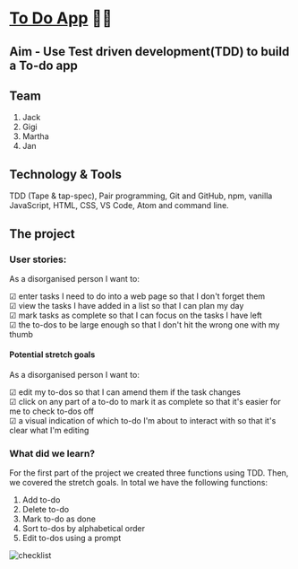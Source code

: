 # [To Do App](https://fac-17.github.io/week-2-EFGH-to-do-app/) :dart::memo:

## Aim - Use Test driven development(TDD) to build a To-do app

## Team
1. Jack
2. Gigi
3. Martha
4. Jan

## Technology & Tools
TDD (Tape & tap-spec), Pair programming, Git and GitHub, npm, vanilla JavaScript, HTML, CSS, VS Code, Atom and command line.

## The project

### User stories:

As a disorganised person I want to:

 &#x2611; enter tasks I need to do into a web page so that I don't forget them  
 &#x2611; view the tasks I have added in a list so that I can plan my day  
 &#x2611; mark tasks as complete so that I can focus on the tasks I have left  
 &#x2611; the to-dos to be large enough so that I don't hit the wrong one with my thumb  

#### Potential stretch goals

As a disorganised person I want to:

 &#x2611; edit my to-dos so that I can amend them if the task changes  
 &#x2611; click on any part of a to-do to mark it as complete so that it's easier for me to check to-dos off  
 &#x2611; a visual indication of which to-do I'm about to interact with so that it's clear what I'm editing  

### What did we learn?

For the first part of the project we created three functions using TDD. Then, we covered the stretch goals. In total we have the following functions:
1. Add to-do
2. Delete to-do
3. Mark to-do as done
4. Sort to-dos by alphabetical order
5. Edit to-dos using a prompt

![checklist](http://1.bp.blogspot.com/-7RM02ZPOjRA/VqbwnyzzmCI/AAAAAAAAB80/sRn7FQU3ftU/s1600/not-give-a-fuck.gif)
